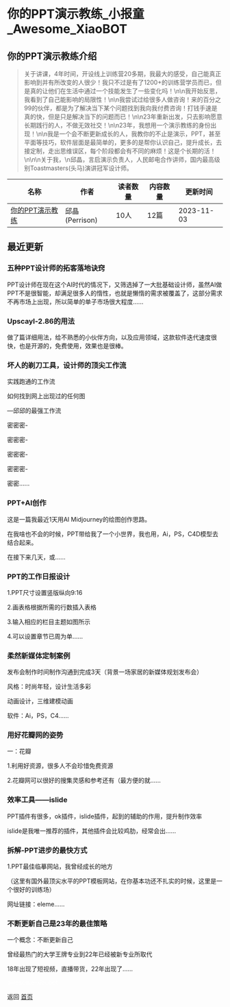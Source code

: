 # 你的PPT演示教练_小报童_Awesome_XiaoBOT

## 你的PPT演示教练介绍
> 关于讲课，4年时间，开设线上训练营20多期，我最大的感受，自己能真正影响到并有所改变的人很少！我只不过是有了1200+的训练营学员而已，但是真的让他们在生活中通过一个技能发生了一些变化吗！\n\n我开始反思，我看到了自己能影响的局限性！\n\n我尝试过给很多人做咨询！来的百分之99的伙伴，都是为了解决当下某个问题找到我向我付费咨询！打钱手速是真的快，但是只是解决当下的问题而已！\n\n23年重新出发，只去影响愿意长期践行的人，不做无效社交！\n\n23年，我想用一个演示教练的身份出现！\n\n我是一个会不断更新成长的人，我教你的不止是演示，PPT，甚至平面等技巧，软件层面是最简单的，更多的是帮你认识自己，提升成长，去接定制，走出思维误区，每个阶段都会有不同的麻烦！这是个长期的活！\n\n\n关于我，\n邱晶，言启演示负责人，人民邮电合作讲师，国内最高级别Toastmasters(头马)演讲冠军设计师。  
  


|名称|作者|读者数量|内容数量|更新时间|
|---|---|---|---|---|
|[你的PPT演示教练](https://xiaobot.net/p/2023?refer=0b133df9-27dc-423b-8101-639049001c13)|邱晶(Perrison)|10人|12篇|2023-11-03|

## 最近更新
### 五种PPT设计师的拓客落地诀窍

PPT设计师在现在这个AI时代的情况下，又筛选掉了一大批基础设计师，虽然AI做PPT不是很智能，却满足很多人的惰性，也就是懒惰的需求被覆盖了，这部分需求不再市场上出现，所以简单的单子市场很大程度......

### Upscayl-2.86的用法

做了篇详细用法，给不熟悉的小伙伴方向，以及应用领域，这款软件迭代速度很快，也是开源的，免费使用，效果也是很棒。

### 坏人的剃刀工具，设计师的顶尖工作流

实践跑通的工作流

如何找到网上出现过的任何图

—邱邱的最强工作流

密密密-

密密密-

密密密-

密密密-

密密......

### PPT+AI创作

这是一篇我最近1天用AI Midjourney的绘图创作思路。

在我啥也不会的时候，PPT带给我了一个小世界，我也用，Ai，PS，C4D模型去结合起来。

在接下来几天，或......

### PPT的工作日报设计

1.PPT尺寸设置竖版纵向9:16

2.画表格根据所需的行数插入表格

3.输入相应的栏目主题如图所示

4.可以设置章节已周为单......

### 柔然新媒体定制案例

发布会制作时间制作沟通到完成3天（背景一场家居的新媒体规划发布会）

风格：时尚年轻，设计生活多彩

动画设计，三维建模动画

软件：Ai，PS，C4......

### 用好花瓣网的姿势

一：花瓣



1.利用好资源，很多人不会珍惜免费资源



2.花瓣网可以很好的搜集灵感和参考还有（最方便的就......

### 效率工具——islide

PPT插件有很多，ok插件，islide插件，起到的辅助的作用，提升制作效率



islide是我唯一推荐的插件，其他插件会比较鸡肋，经常会出......

### 拆解-PPT进步的最快方式

1.PPT最佳临摹网站，我曾经成长的地方

（这里有国外最顶尖水平的PPT模板网站，在你基本功还不扎实的时候，这里是一个很好的训练场）

网址链接：eleme......

### 不断更新自己是23年的最佳策略

一个概念：不断更新自己



曾经最热门的大学王牌专业到22年已经被新专业所取代



18年出现了短视频，直播带货，22年出现了......


<a href="https://github.com/Reno9527/awesome-xiaobot" style="color: white; text-decoration: none;">awesome-xiaobot</a>

返回 [首页](../README.md)
